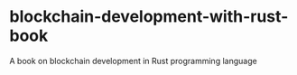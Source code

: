 # blockchain-development-with-rust-book
A book on blockchain development in Rust programming language
